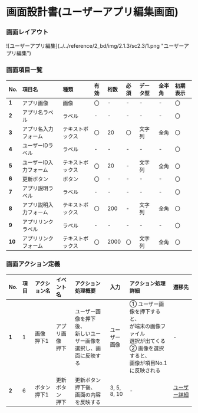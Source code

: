 # 画面設計書(ユーザーアプリ編集画面)

### 画面レイアウト

<span  id="images">
![ユーザーアプリ編集](../../reference/2_bd/img/2.1.3/sc2.3/1.png "ユーザーアプリ編集")
</span>


### 画面項目一覧
| No.  |     項目名     |  種類  | 有効 | 桁数 | 必須 | データ型 | 全半角 | 初期表示 |
| :-- | :------------ | :---- | :-- | :-- | :-- | :------ | :---- | :------ |
| **1** | アプリ画像 | 画像 | 〇 | - | - | - | - | 〇 |
| **2** | アプリ名ラベル | ラベル | - | - | - | - | - | 〇 |
| **3** | アプリ名入力フォーム | テキストボックス | 〇 | 20 | 〇 | 文字列 | 全角 | 〇 |
| **4** | ユーザーIDラベル | ラベル | - | - | - | - | - | 〇 |
| **5** | ユーザーID入力フォーム | テキストボックス | 〇 | 20 | - | 文字列 | 全角 | 〇 |
| **6** | 更新ボタン | ボタン | 〇 | - | - | - | - | 〇 |
| **7** | アプリ説明ラベル | ラベル | - | - | - | - | - | 〇 |
| **8** | アプリ説明入力フォーム | テキストボックス | 〇 | 200 | - | 文字列 | 全角 | 〇 |
| **9** | アプリリンクラベル | ラベル | - | - | - | - | - | 〇 |
| **10** | アプリリンクフォーム | テキストボックス | 〇 | 2000 | 〇 | 文字列 | 全角 | 〇 |

### 画面アクション定義

|No.|項目|アクション名|イベント名|アクション処理概要|入力|アクション処理詳細|遷移先|
|:-|:-|:-|:-|:-|:-|:-|:-|
|**1**|1|画像<br>押下1|アプリ画像<br/>押下|ユーザー画像を押下後、<br/>新しいユーザー画像を<br/>選択し、画面に反映する|ユーザー<br/>画像|① ユーザー画像を押下すると、<br/>が端末の画像ファイル<br/>選択が出てくる<br/>② 画像を選択すると、<br/>画像が項目No.1に反映される|-|
|**2**|6|ボタン<br/>押下1|更新ボタン<br/>押下|更新ボタン押下後、<br/>画面の内容を反映する|3, 5, 8, 10|-|[ユーザー詳細](./sc2.1.html)|

